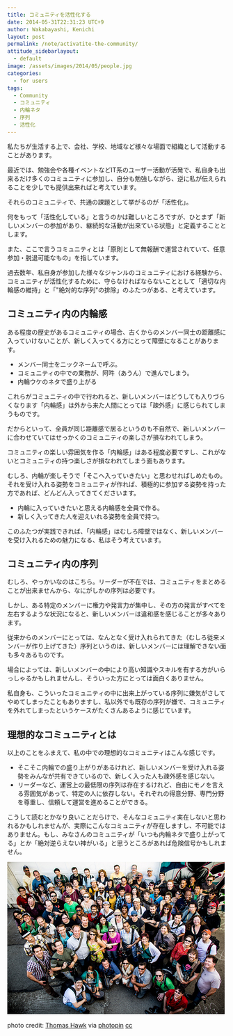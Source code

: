 ```yaml
---
title: コミュニティを活性化する
date: 2014-05-31T22:31:23 UTC+9
author: Wakabayashi, Kenichi
layout: post
permalink: /note/activatite-the-community/
attitude_sidebarlayout:
  - default
image: /assets/images/2014/05/people.jpg
categories:
  - for users
tags:
  - Community
  - コミュニティ
  - 内輪ネタ
  - 序列
  - 活性化
---
```

私たちが生活する上で、会社、学校、地域など様々な場面で組織として活動することがあります。

最近では、勉強会や各種イベントなどIT系のユーザー活動が活発で、私自身も出来るだけ多くのコミュニティに参加し、自分も勉強しながら、逆に私が伝えられることを少しでも提供出来ればと考えています。

それらのコミュニティで、共通の課題として挙がるのが「活性化」。

何をもって「活性化している」と言うのかは難しいところですが、ひとまず「新しいメンバーの参加があり、継続的な活動が出来ている状態」と定義することとします。

また、ここで言うコミュニティとは「原則として無報酬で運営されていて、任意参加・脱退可能なもの」を指しています。

過去数年、私自身が参加した様々なジャンルのコミュニティにおける経験から、コミュニティが活性化するために、守らなければならないこととして「適切な内輪感の維持」と「"絶対的な序列"の排除」のふたつがある、と考えています。

## コミュニティ内の内輪感
ある程度の歴史があるコミュニティの場合、古くからのメンバー同士の距離感に入っていけないことが、新しく入ってくる方にとって障壁になることがあります。


- メンバー同士をニックネームで呼ぶ。
- コミュニティの中での業務が、阿吽（あうん）で進んでしまう。
- 内輪ウケのネタで盛り上がる

これらがコミュニティの中で行われると、新しいメンバーはどうしても入りづらくなります「内輪感」は外から来た人間にとっては「疎外感」に感じられてしまうものです。

だからといって、全員が同じ距離感で居るというのも不自然で、新しいメンバーに合わせていてはせっかくのコミュニティの楽しさが損なわれてしまう。

コミュニティの楽しい雰囲気を作る「内輪感」はある程度必要ですし、これがないとコミュニティの持つ楽しさが損なわれてしまう面もあります。

むしろ、内輪が楽しそうで「そこへ入っていきたい」と思わせればしめたもの。それを受け入れる姿勢をコミュニティが作れば、積極的に参加する姿勢を持った方であれば、どんどん入ってきてくださいます。


- 内輪に入っていきたいと思える内輪感を全員で作る。
- 新しく入ってきた人を迎えいれる姿勢を全員で持つ。

このふたつが実践できれば、「内輪感」はむしろ障壁ではなく、新しいメンバーを受け入れるための魅力になる、私はそう考えています。

## コミュニティ内の序列
むしろ、やっかいなのはこちら。リーダーが不在では、コミュニティをまとめることが出来ませんから、なにがしかの序列は必要です。

しかし、ある特定のメンバーに権力や発言力が集中し、その方の発言がすべてを左右するような状況になると、新しいメンバーは違和感を感じることが多々あります。

従来からのメンバーにとっては、なんとなく受け入れられてきた（むしろ従来メンバーが作り上げてきた）序列というのは、新しいメンバーには理解できない面も多々あるものです。

場合によっては、新しいメンバーの中により高い知識やスキルを有する方がいらっしゃるかもしれませんし、そういった方にとっては面白くありません。

私自身も、こういったコミュニティの中に出来上がっている序列に嫌気がさしてやめてしまったこともありますし、私以外でも既存の序列が嫌で、コミュニティを外れてしまったというケースがたくさんあるように感じています。

## 理想的なコミュニティとは
以上のことをふまえて、私の中での理想的なコミュニティはこんな感じです。

- そこそこ内輪での盛り上がりがあるけれど、新しいメンバーを受け入れる姿勢をみんなが共有できているので、新しく入った人も疎外感を感じない。
- リーダーなど、運営上の最低限の序列は存在するけれど、自由にモノを言える雰囲気があって、特定の人に依存しない。それぞれの得意分野、専門分野を尊重し、信頼して運営を進めることができる。

こうして読むとかなり良いことだらけで、そんなコミュニティ実在しないと思われるかもしれませんが、実際にこんなコミュニティが存在しますし、不可能ではありません。もし、みなさんのコミュニティが「いつも内輪ネタで盛り上がってる」とか「絶対逆らえない神がいる」と思うところがあれば危険信号かもしれません。</p>

![People](/assets/images/2014/05/people.jpg)

photo credit: [Thomas Hawk](http://www.flickr.com/photos/thomashawk/6954844640/) via [photopin](http://photopin.com) [cc](http://creativecommons.org/licenses/by-nc/2.0/)